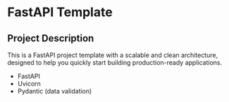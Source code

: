 # FastAPI Template

## Project Description
This is a FastAPI project template with a scalable and clean architecture, designed to help you quickly start building production-ready applications.

- FastAPI
- Uvicorn
- Pydantic (data validation)
